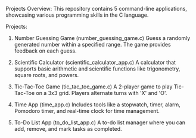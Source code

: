 Projects Overview:
This repository contains 5 command-line applications, showcasing various programming skills in the C language.

Projects:
1. Number Guessing Game (number_guessing_game.c)
Guess a randomly generated number within a specified range. The game provides feedback on each guess.

2. Scientific Calculator (scientific_calculator_app.c)
A calculator that supports basic arithmetic and scientific functions like trigonometry, square roots, and powers.

3. Tic-Tac-Toe Game (tic_tac_toe_game.c)
A 2-player game to play Tic-Tac-Toe on a 3x3 grid. Players alternate turns with 'X' and 'O'.

4. Time App (time_app.c)
Includes tools like a stopwatch, timer, alarm, Pomodoro timer, and real-time clock for time management.

5. To-Do List App (to_do_list_app.c)
A to-do list manager where you can add, remove, and mark tasks as completed.
